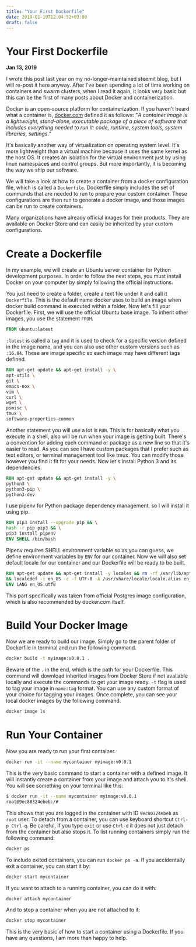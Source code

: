 ```yaml
---
title: "Your First Dockerfile"
date: 2019-01-10T12:04:52+03:00
draft: false
---
```


# Your First Dockerfile

**Jan 13, 2019**
<!-- <sup>Last modified: **Dec 2, 2018**</sup> -->

I wrote this post last year on my no-longer-maintained steemit blog, but I will re-post it here anyway. After I've been spending a lot of time working on containers and swarm clusters, when I read it again, it looks very basic but this can be the first of many posts about Docker and containerization.

Docker is an open-source platform for containerization. If you haven't heard what a container is, [docker.com](https://docker.com) defined it as follows:
"*A container image is a lightweight, stand-alone, executable package of a  piece of software that includes everything needed to run it: code,  runtime, system tools, system libraries, settings.*"

It's basically another way of virtualization on operating system level. It's more lightweight than a virtual machine because it uses the same kernel as the host OS. It creates an isolation for the virtual environment just by using linux namespaces and control groups. But more importantly, it is becoming the way we ship our software.

We will take a look at how to create a container from a docker configuration file, which is called a `Dockerfile`. Dockerfile simply includes the set of commands that are needed to run to prepare your custom container. These configurations are then run to generate a docker image, and those images can be run to create containers.

Many organizations have already official images for their products. They are available on Docker Store and can easily be inherited by your custom configurations.

# Create a Dockerfile

In my example, we will create an Ubuntu server container for Python development purposes. In order to follow the next steps, you must install Docker on your computer by simply following the official instructions.

You just need to create a folder, create a text file under it and call it `Dockerfile`. This is the default name docker uses to build an image when docker build command is executed within a folder. Now let's fill your Dockerfile. First, we will use the official Ubuntu base image. To inherit other images, you use the statement `FROM`.

```dockerfile
FROM ubuntu:latest
```

`:latest` is called a `tag` and it is used to check for a specific version defined in the image name, and you can also use other custom versions such as `:16.04`. These are image specific so each image may have different tags defined.

```dockerfile
RUN apt-get update && apt-get install -y \
apt-utils \
git \
emacs-nox \
vim \
curl \
wget \
psmisc \
tmux \
software-properties-common
```

Another statement you will use a lot is `RUN`. This is for basically what you execute in a shell, also will be run when your image is getting built. There's a convention for adding each command or package as a new line so that it's easier to read. As you can see I have custom packages that I prefer such as text editors, or terminal management tool like tmux. You can modify those however you find it fit for your needs. Now let's install Python 3 and its dependencies.

```dockerfile
RUN apt-get update && apt-get install -y \
python3 \
python3-pip \
python3-dev
```

I use pipenv for Python package dependency management, so I will install it using pip.

```dockerfile
RUN pip3 install --upgrade pip && \
hash -r pip pip3 && \
pip3 install pipenv
ENV SHELL /bin/bash
```

Pipenv requires SHELL environment variable so as you can guess, we define environment variables by `ENV` for our container. Now we will also set default locale for our container and our Dockerfile will be ready to be built.

```dockerfile
RUN apt-get update && apt-get install -y locales && rm -rf /var/lib/apt/lists/* \
&& localedef -i en_US -c -f UTF-8 -A /usr/share/locale/locale.alias en_US.UTF-8
ENV LANG en_US.utf8
```

This part specifically was taken from official Postgres image configuration, which is also recommended by docker.com itself.

# Build Your Docker Image

Now we are ready to build our image. Simply go to the parent folder of Dockerfile in terminal and run the following command.

```bash
docker build -t myimage:v0.0.1 .
```

Beware of the `.` in the end, which is the path for your Dockerfile. This command will download inherited images from Docker Store if not available locally and execute the commands to get your image ready. `-t` flag is used to tag your image in `name:tag` format. You can use any custom format of your choice for tagging your images. Once complete, you can see your local docker images by the following command.

```bash
docker image ls
```

# Run Your Container

Now you are ready to run your first container.

```bash
docker run -it --name mycontainer myimage:v0.0.1
```

This is the very basic command to start a container with a defined image. It will instantly create a container from your image and attach you to it's shell. You will see something on your terminal like this:

```bash
$ docker run -it --name mycontainer myimage:v0.0.1
root@9ec80324ebeb:/#
```

This shows that you are logged in the container with ID `9ec80324ebeb` as `root` user. To detach from a container, you can use keyboard shortcut `Ctrl-p Ctrl-q`. Be careful, if you type `exit` or use `Ctrl-d` it does not just detach from the container but also stops it. To list running containers simply run the following command:

```bash
docker ps
```

To include exited containers, you can run `docker ps -a`. If you accidentally exit a container, you can start it by:

```bash
docker start mycontainer
```

If you want to attach to a running container, you can do it with:

```bash
docker attach mycontainer
```

And to stop a container when you are not attached to it:

```bash
docker stop mycontainer
```

This is the very basic of how to start a container using a Dockerfile. If you have any questions, I am more than happy to help.


<script src="https://utteranc.es/client.js"
        repo="developweekly/blog"
        issue-term="title"
        label="comments"
        theme="github-light"
        crossorigin="anonymous"
        async>
</script>